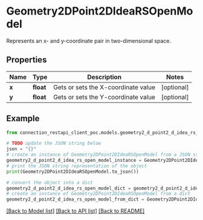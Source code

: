 # Geometry2DPoint2DIdeaRSOpenModel

Represents an x- and y-coordinate pair in two-dimensional space.

## Properties

Name | Type | Description | Notes
------------ | ------------- | ------------- | -------------
**x** | **float** | Gets or sets the X-coordinate value | [optional] 
**y** | **float** | Gets or sets the Y-coordinate value | [optional] 

## Example

```python
from connection_restapi_client_poc.models.geometry2_d_point2_d_idea_rs_open_model import Geometry2DPoint2DIdeaRSOpenModel

# TODO update the JSON string below
json = "{}"
# create an instance of Geometry2DPoint2DIdeaRSOpenModel from a JSON string
geometry2_d_point2_d_idea_rs_open_model_instance = Geometry2DPoint2DIdeaRSOpenModel.from_json(json)
# print the JSON string representation of the object
print(Geometry2DPoint2DIdeaRSOpenModel.to_json())

# convert the object into a dict
geometry2_d_point2_d_idea_rs_open_model_dict = geometry2_d_point2_d_idea_rs_open_model_instance.to_dict()
# create an instance of Geometry2DPoint2DIdeaRSOpenModel from a dict
geometry2_d_point2_d_idea_rs_open_model_from_dict = Geometry2DPoint2DIdeaRSOpenModel.from_dict(geometry2_d_point2_d_idea_rs_open_model_dict)
```
[[Back to Model list]](../README.md#documentation-for-models) [[Back to API list]](../README.md#documentation-for-api-endpoints) [[Back to README]](../README.md)


